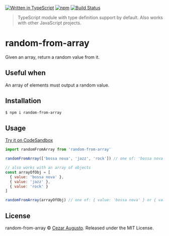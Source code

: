 [![Written in TypeScript](https://img.shields.io/badge/TypeScript-100%25-blue.svg)](https://github.com/cezaraugusto/random-from-array) [![npm](https://img.shields.io/npm/v/random-from-array.svg)]() [![Build Status](https://travis-ci.org/cezaraugusto/random-from-array.svg?branch=master)](https://travis-ci.org/cezaraugusto/random-from-array)

> TypeScript module with type definition support by default. Also works with other JavaScript projects.

# random-from-array

Given an array, return a random value from it.

## Useful when

An array of elements must output a random value.

## Installation

```sh
$ npm i random-from-array
```

## Usage

[Try it on CodeSandbox](https://codesandbox.io/s/5234j3wn6p)

```js
import randomFromArray from 'random-from-array'

randomFromArray(['bossa nova', 'jazz', 'rock']) // one of: 'bossa nova' or 'jazz' or 'rock'

// also works with an array of objects
const arrayOfObj = [
  { value: 'bossa nova' },
  { value: 'jazz' },
  { value: 'rock' }
]

randomFromArray(arrayOfObj) // one of: { value: 'bossa nova' } or { value: 'jazz' } or { value: 'rock' }
```

## License

random-from-array © [Cezar Augusto](https://twitter.com/cezaraugusto). Released under the MIT License.
